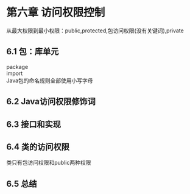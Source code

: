 # 第六章 访问权限控制
从最大权限到最小权限：public,protected,包访问权限(没有关键词),private  
## 6.1 包：库单元
package  
import  
Java包的命名规则全部使用小写字母  
## 6.2 Java访问权限修饰词
## 6.3 接口和实现
## 6.4 类的访问权限
类只有包访问权限和public两种权限
## 6.5 总结
